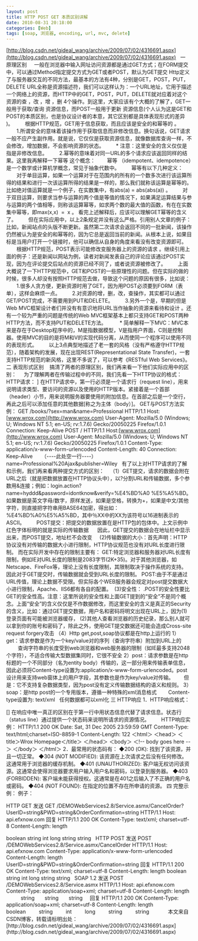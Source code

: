 ```yaml
---
layout: post
title: HTTP POST GET 本质区别详解
date: 2010-08-31 20:18:00
categories: [Web]
tags: [soap, 浏览器, encoding, url, mvc, delete]
---
```

[http://blog.csdn.net/gideal_wang/archive/2009/07/02/4316691.aspx](http://blog.csdn.net/gideal_wang/archive/2009/07/02/4316691.aspx)
 
一 原理区别
    一般在浏览器中输入网址访问资源都是通过GET方式；在FORM提交中，可以通过Method指定提交方式为GET或者POST，默认为GET提交
Http定义了与服务器交互的不同方法，最基本的方法有4种，分别是GET，POST，PUT，DELETE
URL全称是资源描述符，我们可以这样认为：一个URL地址，它用于描述一个网络上的资源，而HTTP中的GET，POST，PUT，DELETE就对应着对这个资源的查 ，改 ，增 ，删 4个操作。到这里，大家应该有个大概的了解了，GET一般用于获取/查询 资源信息，而POST一般用于更新 资源信息(个人认为这是GET和POST的本质区别，也是协议设计者的本意，其它区别都是具体表现形式的差异 )。
　　根据HTTP规范，GET用于信息获取，而且应该是安全的和幂等的 。
　　1.所谓安全的意味着该操作用于获取信息而非修改信息。换句话说，GET请求一般不应产生副作用。就是说，它仅仅是获取资源信息，就像数据库查询一样，不会修改，增加数据，不会影响资源的状态。
　　* 注意：这里安全的含义仅仅是指是非修改信息。
　　2.幂等的意味着对同一URL的多个请求应该返回同样的结果。这里我再解释一下幂等 这个概念：
　　幂等 （idempotent、idempotence）是一个数学或计算机学概念，常见于抽象代数中。
　　幂等有以下几种定义：
　　对于单目运算，如果一个运算对于在范围内的所有的一个数多次进行该运算所得的结果和进行一次该运算所得的结果是一样的，那么我们就称该运算是幂等的。比如绝对值运算就是一个例子，在实数集中，有abs(a) = abs(abs(a)) 。
　　对于双目运算，则要求当参与运算的两个值是等值的情况下，如果满足运算结果与参与运算的两个值相等，则称该运算幂等，如求两个数的最大值的函数，有在在实数集中幂等，即max(x,x)  =  x 。
看完上述解释后，应该可以理解GET幂等的含义了。
　　但在实际应用中，以上2条规定并没有这么严格。引用别人文章的例子：比如，新闻站点的头版不断更新。虽然第二次请求会返回不同的一批新闻，该操作仍然被认为是安全的和幂等的，因为它总是返回当前的新闻。从根本上说，如果目标是当用户打开一个链接时，他可以确信从自身的角度来看没有改变资源即可。
　　根据HTTP规范，POST表示可能修改变服务器上的资源的请求 。继续引用上面的例子：还是新闻以网站为例，读者对新闻发表自己的评论应该通过POST实现，因为在评论提交后站点的资源已经不同了，或者说资源被修改了。
　　上面大概说了一下HTTP规范中，GET和POST的一些原理性的问题。但在实际的做的时候，很多人却没有按照HTTP规范去做，导致这个问题的原因有很多，比如说：
　　1.很多人贪方便，更新资源时用了GET，因为用POST必须要到FORM（表单），这样会麻烦一点。
　　2.对资源的增，删，改，查操作，其实都可以通过GET/POST完成，不需要用到PUT和DELETE。
　　3.另外一个是，早期的但是Web MVC框架设计者们并没有有意识地将URL当作抽象的资源来看待和设计 。还有一个较为严重的问题是传统的Web MVC框架基本上都只支持GET和POST两种HTTP方法，而不支持PUT和DELETE方法。
 　　* 简单解释一下MVC：MVC本来是存在于Desktop程序中的，M是指数据模型，V是指用户界面，C则是控制器。使用MVC的目的是将M和V的实现代码分离，从而使同一个程序可以使用不同的表现形式。
　　以上3点典型地描述了老一套的风格（没有严格遵守HTTP规范），随着架构的发展，现在出现REST(Representational State Transfer)，一套支持HTTP规范的新风格，这里不多说了，可以参考《RESTful Web Services》。
二 表现形式区别
   搞清了两者的原理区别，我们再来看一下他们实际应用中的区别：
    为了理解两者在传输过程中的不同，我们先看一下HTTP协议的格式：
    HTTP请求：
<request line>
<headers>
<blank line>
<request-body>]
在HTTP请求中，第一行必须是一个请求行（request line），用来说明请求类型、要访问的资源以及使用的HTTP版本。紧接着是一个首部（header）小节，用来说明服务器要使用的附加信息。在首部之后是一个空行，再此之后可以添加任意的其他数据[称之为主体（body）]。
GET与POST方法实例：
GET /books/?sex=man&name=Professional HTTP/1.1
Host:[www.wrox.com](http://www.wrox.com)
User-Agent: Mozilla/5.0 (Windows; U; Windows NT 5.1; en-US; rv:1.7.6)
Gecko/20050225 Firefox/1.0.1
Connection: Keep-Alive
POST / HTTP/1.1
Host:[www.wrox.com](http://www.wrox.com)
User-Agent: Mozilla/5.0 (Windows; U; Windows NT 5.1; en-US; rv:1.7.6)
Gecko/20050225 Firefox/1.0.1
Content-Type: application/x-www-form-urlencoded
Content-Length: 40
Connection: Keep-Alive
     （----此处空一行----）
name=Professional%20Ajax&publisher=Wiley
 
有了以上对HTTP请求的了解和示例，我们再来看两种提交方式的区别：
   （1）GET提交，请求的数据会附在URL之后（就是把数据放置在HTTP协议头中），以?分割URL和传输数据，多个参数用&连接；例如：login.action?name=hyddd&password=idontknow&verify=%E4%BD%A0 %E5%A5%BD。如果数据是英文字母/数字，原样发送，如果是空格，转换为+，如果是中文/其他字符，则直接把字符串用BASE64加密，得出如： %E4%BD%A0%E5%A5%BD，其中％XX中的XX为该符号以16进制表示的ASCII。
　　POST提交：把提交的数据放置在是HTTP包的包体中。上文示例中红色字体标明的就是实际的传输数据
     因此，GET提交的数据会在地址栏中显示出来，而POST提交，地址栏不会改变
    (2)传输数据的大小：首先声明：HTTP协议没有对传输的数据大小进行限制，HTTP协议规范也没有对URL长度进行限制。
而在实际开发中存在的限制主要有：
GET:特定浏览器和服务器对URL长度有限制，例如IE对URL长度的限制是2083字节(2K+35)。对于其他浏览器，如Netscape、FireFox等，理论上没有长度限制，其限制取决于操作系统的支持。
因此对于GET提交时，传输数据就会受到URL长度的限制。
POST:由于不是通过URL传值，理论上数据不受限。但实际各个WEB服务器会规定对post提交数据大小进行限制，Apache、IIS6都有各自的配置。
 (3)安全性：
.POST的安全性要比GET的安全性高。注意：这里所说的安全性和上面GET提到的“安全”不是同个概念。上面“安全”的含义仅仅是不作数据修改，而这里安全的含义是真正的Security的含义，比如：通过GET提交数据，用户名和密码将明文出现在URL上，因为(1)登录页面有可能被浏览器缓存， (2)其他人查看浏览器的历史纪录，那么别人就可以拿到你的账号和密码了，除此之外，使用GET提交数据还可能会造成Cross-site request forgery攻击
（4）Http get,post,soap协议都是在http上运行的
1）get：请求参数是作为一个key/value对的序列（查询字符串）附加到URL上的
        查询字符串的长度受到web浏览器和web服务器的限制（如IE最多支持2048个字符），不适合传输大型数据集同时，它很不安全
2）post：请求参数是在http标题的一个不同部分（名为entity body）传输的，这一部分用来传输表单信息，因此必须将Content-type设置为:application/x-www-form-urlencoded。post设计用来支持web窗体上的用户字段，其参数也是作为key/value对传输。
      但是：它不支持复杂数据类型，因为post没有定义传输数据结构的语义和规则。
3）soap：是http post的一个专用版本，遵循一种特殊的xml消息格式
       Content-type设置为: text/xml   任何数据都可以xml化
三 HTTP响应
1．HTTP响应格式：

<status line>
<headers>
<blank line>
[<response-body>]
在响应中唯一真正的区别在于第一行中用状态信息代替了请求信息。状态行（status line）通过提供一个状态码来说明所请求的资源情况。
     
 HTTP响应实例：
HTTP/1.1 200 OK
Date: Sat, 31 Dec 2005 23:59:59 GMT
Content-Type: text/html;charset=ISO-8859-1
Content-Length: 122
＜html＞
＜head＞
＜title＞Wrox Homepage＜/title＞
＜/head＞
＜body＞
＜!-- body goes here --＞
＜/body＞
＜/html＞
2．最常用的状态码有：
◆200 (OK): 找到了该资源，并且一切正常。
◆304 (NOT MODIFIED): 该资源在上次请求之后没有任何修改。这通常用于浏览器的缓存机制。
◆401 (UNAUTHORIZED): 客户端无权访问该资源。这通常会使得浏览器要求用户输入用户名和密码，以登录到服务器。
◆403 (FORBIDDEN): 客户端未能获得授权。这通常是在401之后输入了不正确的用户名或密码。
◆404 (NOT FOUND): 在指定的位置不存在所申请的资源。
四 完整示例：
例子：

HTTP GET
发送
GET /DEMOWebServices2.8/Service.asmx/CancelOrder?UserID=string&PWD=string&OrderConfirmation=string HTTP/1.1
Host: api.efxnow.com
回复
HTTP/1.1 200 OK
Content-Type: text/xml; charset=utf-8
Content-Length: length
<?xml version="1.0" encoding="utf-8"?>
<objPlaceOrderResponse xmlns="[https://api.efxnow.com/webservices2.3](https://api.efxnow.com/webservices2.3)">
<Success>boolean</Success>
<ErrorDescription>string</ErrorDescription>
<ErrorNumber>int</ErrorNumber>
<CustomerOrderReference>long</CustomerOrderReference>
<OrderConfirmation>string</OrderConfirmation>
<CustomerDealRef>string</CustomerDealRef>
</objPlaceOrderResponse>
 
HTTP POST
发送
POST /DEMOWebServices2.8/Service.asmx/CancelOrder HTTP/1.1
Host: api.efxnow.com
Content-Type: application/x-www-form-urlencoded
Content-Length: length
UserID=string&PWD=string&OrderConfirmation=string
回复
HTTP/1.1 200 OK
Content-Type: text/xml; charset=utf-8
Content-Length: length
<?xml version="1.0" encoding="utf-8"?>
<objPlaceOrderResponse xmlns="[https://api.efxnow.com/webservices2.3](https://api.efxnow.com/webservices2.3)">
<Success>boolean</Success>
<ErrorDescription>string</ErrorDescription>
<ErrorNumber>int</ErrorNumber>
<CustomerOrderReference>long</CustomerOrderReference>
<OrderConfirmation>string</OrderConfirmation>
<CustomerDealRef>string</CustomerDealRef>
</objPlaceOrderResponse>
 
SOAP 1.2
发送
POST /DEMOWebServices2.8/Service.asmx HTTP/1.1
Host: api.efxnow.com
Content-Type: application/soap+xml; charset=utf-8
Content-Length: length
<?xml version="1.0" encoding="utf-8"?>
<soap12:Envelope xmlns:xsi="[http://www.w3.org/2001/XMLSchema-instance](http://www.w3.org/2001/XMLSchema-instance)" xmlns:xsd="[http://www.w3.org/2001/XMLSchema](http://www.w3.org/2001/XMLSchema)" xmlns:soap12="[http://www.w3.org/2003/05/soap-envelope](http://www.w3.org/2003/05/soap-envelope)">
<soap12:Body>
    <CancelOrder xmlns="[https://api.efxnow.com/webservices2.3](https://api.efxnow.com/webservices2.3)">
      <UserID>string</UserID>
      <PWD>string</PWD>
      <OrderConfirmation>string</OrderConfirmation>
    </CancelOrder>
</soap12:Body>
</soap12:Envelope>
回复
HTTP/1.1 200 OK
Content-Type: application/soap+xml; charset=utf-8
Content-Length: length
<?xml version="1.0" encoding="utf-8"?>
<soap12:Envelope xmlns:xsi="[http://www.w3.org/2001/XMLSchema-instance](http://www.w3.org/2001/XMLSchema-instance)" xmlns:xsd="[http://www.w3.org/2001/XMLSchema](http://www.w3.org/2001/XMLSchema)" xmlns:soap12="[http://www.w3.org/2003/05/soap-envelope](http://www.w3.org/2003/05/soap-envelope)">
<soap12:Body>
    <CancelOrderResponse xmlns="[https://api.efxnow.com/webservices2.3](https://api.efxnow.com/webservices2.3)">
      <CancelOrderResult>
        <Success>boolean</Success>
        <ErrorDescription>string</ErrorDescription>
        <ErrorNumber>int</ErrorNumber>
        <CustomerOrderReference>long</CustomerOrderReference>
        <OrderConfirmation>string</OrderConfirmation>
        <CustomerDealRef>string</CustomerDealRef>
      </CancelOrderResult>
    </CancelOrderResponse>
</soap12:Body>
</soap12:Envelope>
 
本文来自CSDN博客，转载请标明出处：[http://blog.csdn.net/gideal_wang/archive/2009/07/02/4316691.aspx](http://blog.csdn.net/gideal_wang/archive/2009/07/02/4316691.aspx)
